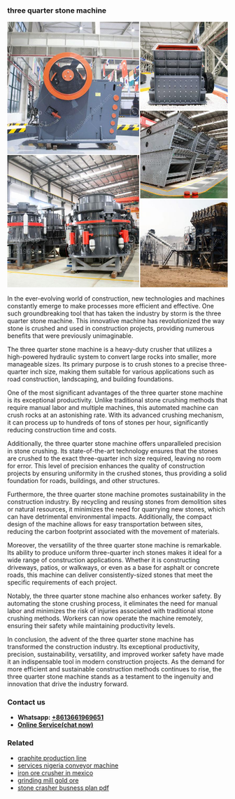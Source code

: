 <h3>three quarter stone machine</h3><img src='1706773764.jpg' alt=''><p>In the ever-evolving world of construction, new technologies and machines constantly emerge to make processes more efficient and effective. One such groundbreaking tool that has taken the industry by storm is the three quarter stone machine. This innovative machine has revolutionized the way stone is crushed and used in construction projects, providing numerous benefits that were previously unimaginable.</p><p>The three quarter stone machine is a heavy-duty crusher that utilizes a high-powered hydraulic system to convert large rocks into smaller, more manageable sizes. Its primary purpose is to crush stones to a precise three-quarter inch size, making them suitable for various applications such as road construction, landscaping, and building foundations.</p><p>One of the most significant advantages of the three quarter stone machine is its exceptional productivity. Unlike traditional stone crushing methods that require manual labor and multiple machines, this automated machine can crush rocks at an astonishing rate. With its advanced crushing mechanism, it can process up to hundreds of tons of stones per hour, significantly reducing construction time and costs.</p><p>Additionally, the three quarter stone machine offers unparalleled precision in stone crushing. Its state-of-the-art technology ensures that the stones are crushed to the exact three-quarter inch size required, leaving no room for error. This level of precision enhances the quality of construction projects by ensuring uniformity in the crushed stones, thus providing a solid foundation for roads, buildings, and other structures.</p><p>Furthermore, the three quarter stone machine promotes sustainability in the construction industry. By recycling and reusing stones from demolition sites or natural resources, it minimizes the need for quarrying new stones, which can have detrimental environmental impacts. Additionally, the compact design of the machine allows for easy transportation between sites, reducing the carbon footprint associated with the movement of materials.</p><p>Moreover, the versatility of the three quarter stone machine is remarkable. Its ability to produce uniform three-quarter inch stones makes it ideal for a wide range of construction applications. Whether it is constructing driveways, patios, or walkways, or even as a base for asphalt or concrete roads, this machine can deliver consistently-sized stones that meet the specific requirements of each project.</p><p>Notably, the three quarter stone machine also enhances worker safety. By automating the stone crushing process, it eliminates the need for manual labor and minimizes the risk of injuries associated with traditional stone crushing methods. Workers can now operate the machine remotely, ensuring their safety while maintaining productivity levels.</p><p>In conclusion, the advent of the three quarter stone machine has transformed the construction industry. Its exceptional productivity, precision, sustainability, versatility, and improved worker safety have made it an indispensable tool in modern construction projects. As the demand for more efficient and sustainable construction methods continues to rise, the three quarter stone machine stands as a testament to the ingenuity and innovation that drive the industry forward.</p><h3>Contact us</h3><ul><li><strong>Whatsapp:&nbsp;<a href="https://wa.me/8613661969651">+8613661969651</a></strong></li><li><a href="https://swt.shibang-china.com/?git&amp;zhl&amp;three quarter stone machine"><strong>Online Service(chat now)</strong></a></li></ul><h3>Related</h3><ul><li><a href='graphite production line.md'>graphite production line</a></li><li><a href='services nigeria conveyor machine.md'>services nigeria conveyor machine</a></li><li><a href='iron ore crusher in mexico.md'>iron ore crusher in mexico</a></li><li><a href='grinding mill gold ore.md'>grinding mill gold ore</a></li><li><a href='stone crasher busness plan pdf.md'>stone crasher busness plan pdf</a></li></ul>